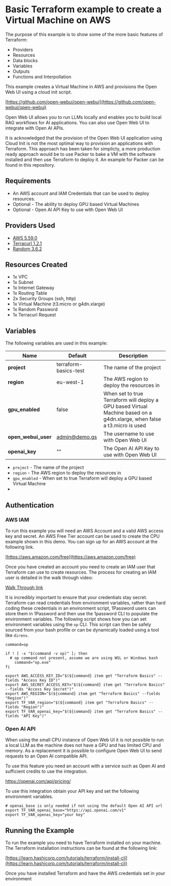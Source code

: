 # Basic Terraform example to create a Virtual Machine on AWS

The purpose of this example is to show some of the more basic features of Terraform:
* Providers
* Resources
* Data blocks
* Variables
* Outputs
* Functions and Interpollation

This example creates a Virtual Machine in AWS and provisions the Open Web UI
using a cloud init script.

[https://github.com/open-webui/open-webui](https://github.com/open-webui/open-webui)

Open Web UI allows you to run LLMs locally and enables you to build local RAG workflows
for AI applications. You can also use Open Web UI to integrate with Open AI APIs.

It is acknowledged that the provision of the Open Web UI application using Cloud 
Init is not the most optimal way to provision an applications with Terraform.
This approach has been taken for simplicty, a more production ready approach would
be to use Packer to bake a VM with the software installed and then use Terraform to
deploy it. An example for Packer can be found in this repository.

## Requirements

* An AWS account and IAM Credentials that can be used to deploy resources.
* Optional - The ability to deploy GPU based Virtual Machines
* Optional - Open AI API Key to use with Open Web UI

## Providers Used
* [AWS 5.59.0](https://registry.terraform.io/providers/hashicorp/aws/latest/docs)
* [Terracurl 1.2.1](https://registry.terraform.io/providers/devops-rob/terracurl/latest/docs)
* [Random 3.6.2](https://registry.terraform.io/providers/hashicorp/random/latest/docs)

## Resources Created

* 1x VPC
* 1x Subnet
* 1x Internet Gateway
* 1x Routing Table
* 2x Security Groups (ssh, http)
* 1x Virtual Machine (t3.micro or g4dn.xlarge)
* 1x Random Password
* 1x Terracurl Request

## Variables

The following variables are used in this example:

| Name | Default | Description | 
|------|---------|-------------|
| **project** | terraform-basics-test | The name of the project |
| **region** | eu-west-1 | The AWS region to deploy the resources in |
| **gpu_enabled** | false | When set to true Terraform will deploy a GPU based Virtual Machine based on a g4dn.xlarge, when false a t3.micro is used |
| **open_webui_user** | admin@demo.gs | The username to use with Open Web UI |
| **openai_key** | "" | The Open AI API Key to use with Open Web UI |


* `project` - The name of the project
* `region` - The AWS region to deploy the resources in
* `gpu_enabled` - When set to true Terraform will deploy a GPU based Virtual Machine 
* 

## Authentication

### AWS IAM

To run this example you will need an AWS Account and a valid AWS access key and 
secret. An AWS Free Tier account can be used to create the CPU example shown in this
demo. You can sign up for an AWS account at the following link.

[https://aws.amazon.com/free](https://aws.amazon.com/free)

Once you have created an account you need to create an IAM user that Terraform
can use to create resources. The process for creating an IAM user is detailed in
the walk through video:

[Walk Through link]()

It is incredibly important to ensure that your credentials stay secret. Terraform
can read credentials from environment variables, rather than hard coding these credentials 
in an environment script, 1Password users can store them in 1Password and then use 
the 1password CLI to populate the environment variables. The following script shows how 
you can set environment variables using the `op` CLI. This script can then be safely sourced 
from your bash profile or can be dynamically loaded using a tool like `direnv`.

```shell
command=op

if ! [ -x "$(command -v op)" ]; then
  # op command not present, assume we are using WSL or Windows bash
	command="op.exe"
fi

export AWS_ACCESS_KEY_ID="$(${command} item get "Terraform Basics" --fields "Access Key ID")"
export AWS_SECRET_ACCESS_KEY="$(${command} item get "Terraform Basics" --fields "Access Key Secret")"
export AWS_REGION="$(${command} item get "Terraform Basics" --fields "Region")"
export TF_VAR_region="$(${command} item get "Terraform Basics" --fields "Region")"
export TF_VAR_openai_key="$(${command} item get "Terraform Basics" --fields "API Key")"
```

### Open AI API

When using the small CPU instance of Open Web UI it is not possible to run a local LLM
as the machine does not have a GPU and has limited CPU and memory. As a replacement
it is possible to configure Open Web UI to send requests to an Open AI compatible
API.

To use this feature you need an account with a service such as Open AI and sufficient
credits to use the integration.

https://openai.com/api/pricing/

To use this integration obtain your API key and set the following environment
variables.

```shell
# openai_base is only needed if not using the default Open AI API url
export TF_VAR_openai_base="https://api.openai.com/v1"
export TF_VAR_openai_key="your key"
```

## Running the Example

To run the example you need to have Terraform installed on your machine. The
Terraform installation instructions can be found at the following link:

[https://learn.hashicorp.com/tutorials/terraform/install-cli](https://learn.hashicorp.com/tutorials/terraform/install-cli)

Once you have installed Terraform and have the AWS credentials set in your environment
